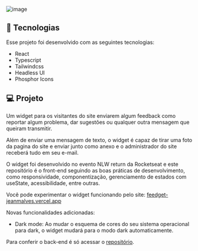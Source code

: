 ![image](https://user-images.githubusercontent.com/2343666/167526322-c1ff5dd5-5e6f-42a5-8fac-4464db7e1aae.png)


## 🚀 Tecnologias

Esse projeto foi desenvolvido com as seguintes tecnologias:

- React
- Typescript
- Tailwindcss
- Headless UI
- Phosphor Icons


## 💻 Projeto

Um widget para os visitantes do site enviarem algum feedback como reportar algum problema, dar sugestões ou qualquer outra mensagem que queiram transmitir.

Além de enviar uma mensagem de texto, o widget é capaz de tirar uma foto da pagina do site e enviar junto como anexo e o administrador do site receberá tudo em seu e-mail.


O widget foi desenvolvido no evento NLW return da Rocketseat e este repositório é o front-end seguindo as boas práticas de desenvolvimento, como responsividade, componentização, gerenciamento de estados com useState, acessibilidade, entre outras.

Você pode experimentar o widget funcionando pelo site:
[feedget-jeanmalves.vercel.app](https://feedget-jeanmalves.vercel.app)

Novas funcionalidades adicionadas:
 - Dark mode: Ao mudar o esquema de cores do seu sistema operacional para dark, o widget mudará para o modo dark automaticamente. 

Para conferir o back-end é só acessar o [repositório](https://github.com/jeanmalves/feedget-backend-nodejs).
